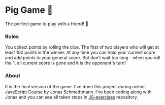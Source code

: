# Pig Game :game_die:
The perfect game to play with a friend! :couple:
### Rules 
You collect points by rolling the dice. The first of two players who will get at least 100 points is the winner. At any time you can hold your current score and add points to your general score. But don't wait too long - when you roll the 1, all current score is gone and it is the opponent's turn!
### About 
It is the final version of the game. I've done this project during online JavaScript Course by Jonas Schmedtmann. I've been coding along with Jonas and you can see all taken steps in [JS-exercises](https://github.com/anna-muszynska/JS-exercises) repository. 
